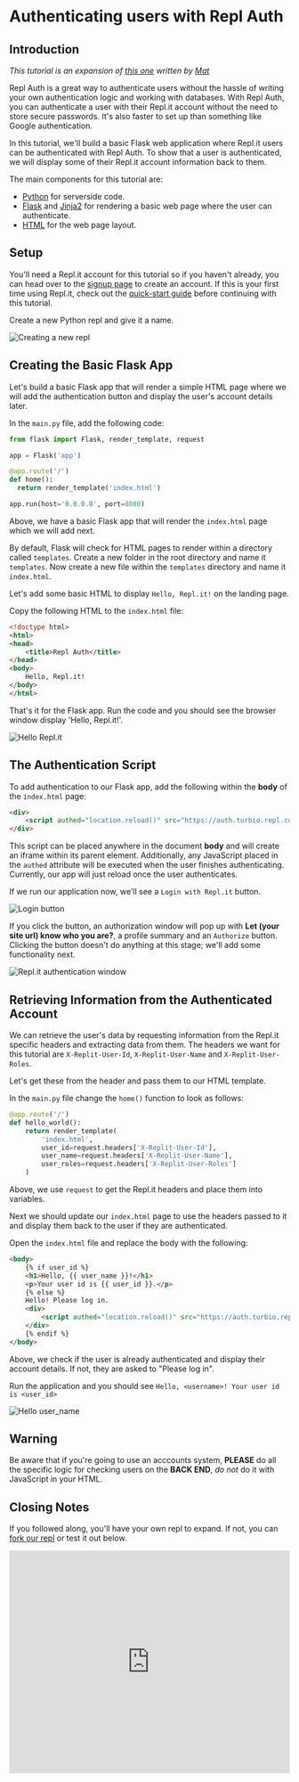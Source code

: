 # Authenticating users with Repl Auth

## Introduction

*This tutorial is an expansion of [this one](https://repl.it/talk/learn/Authenticating-users-with-Replit-Auth/23460) written by [Mat](https://repl.it/@mat1)*

Repl Auth is a great way to authenticate users without the hassle of writing your own authentication logic and working with databases. With Repl Auth, you can authenticate a user with their Repl.it account without the need to store secure passwords. It's also faster to set up than something like Google authentication.

In this tutorial, we'll build a basic Flask web application where Repl.it users can be authenticated with Repl Auth. To show that a user is authenticated, we will display some of their Repl.it account information back to them.

The main components for this tutorial are:
- [Python](https://www.python.org/doc/) for serverside code.
- [Flask](https://flask.palletsprojects.com/en/1.1.x/) and [Jinja2](https://jinja.palletsprojects.com/) for rendering a basic web page where the user can authenticate.
- [HTML](https://www.w3schools.com/html/html_intro.asp) for the web page layout. 

## Setup

You'll need a Repl.it account for this tutorial so if you haven't already, you can head over to the [signup page](https://repl.it/signup) to create an account. If this is your first time using Repl.it, check out the [quick-start guide](https://docs.repl.it/misc/quick-start) before continuing with this tutorial.

Create a new Python repl and give it a name. 

![Creating a new repl](/images/repls/repl-auth/create-repl.png)

## Creating the Basic Flask App

Let's build a basic Flask app that will render a simple HTML page where we will add the authentication button and display the user's account details later.

In the `main.py` file, add the following code: 

```python
from flask import Flask, render_template, request

app = Flask('app')

@app.route('/')
def home():
  return render_template('index.html')

app.run(host='0.0.0.0', port=8080)
```

Above, we have a basic Flask app that will render the `index.html` page which we will add next.

By default, Flask will check for HTML pages to render within a directory called `templates`. Create a new folder in the root directory and name it `templates`. Now create a new file within the `templates` directory and name it `index.html`.

Let's add some basic HTML to display `Hello, Repl.it!` on the landing page.

Copy the following HTML to the `index.html` file:

```html
<!doctype html>
<html>
<head>
	<title>Repl Auth</title>
</head>
<body>
	Hello, Repl.it!
</body>
</html>
```

That's it for the Flask app. Run the code and you should see the browser window display 'Hello, Repl.it!'.

![Hello Repl.it](/images/repls/repl-auth/hello-replit.png)

## The Authentication Script 

To add authentication to our Flask app, add the following within the **body** of the `index.html` page:

```html
<div>
	<script authed="location.reload()" src="https://auth.turbio.repl.co/script.js"></script>
</div>
```

This script can be placed anywhere in the document **body** and will create an iframe within its parent element. Additionally, any JavaScript placed in the `authed` attribute will be executed when the user finishes authenticating. Currently, our app will just reload once the user authenticates. 

If we run our application now, we'll see a `Login with Repl.it` button. 

![Login button](/images/repls/repl-auth/login-button.png)

If you click the button, an authorization window will pop up with **Let (your site url) know who you are?**, a profile summary and an `Authorize` button. Clicking the button doesn't do anything at this stage; we'll add some functionality next. 

![Repl.it authentication window](/images/repls/repl-auth/authentication-window.png)

## Retrieving Information from the Authenticated Account

We can retrieve the user's data by requesting information from the Repl.it specific headers and extracting data from them. The headers we want for this tutorial are `X-Replit-User-Id`, `X-Replit-User-Name` and `X-Replit-User-Roles`.

Let's get these from the header and pass them to our HTML template. 

In the `main.py` file change the `home()` function to look as follows:

```python
@app.route('/')
def hello_world():
	return render_template(
		'index.html',
		user_id=request.headers['X-Replit-User-Id'],
		user_name=request.headers['X-Replit-User-Name'],
		user_roles=request.headers['X-Replit-User-Roles']
	)
```

Above, we use `request` to get the Repl.it headers and place them into variables.

Next we should update our `index.html` page to use the headers passed to it and display them back to the user if they are authenticated. 

Open the `index.html` file and replace the body with the following:

```html
<body>
	{% if user_id %}
	<h1>Hello, {{ user_name }}!</h1>
	<p>Your user id is {{ user_id }}.</p>
	{% else %}
	Hello! Please log in.
	<div>
		<script authed="location.reload()" src="https://auth.turbio.repl.co/script.js"></script>
	</div>
	{% endif %}
</body>
```

Above, we check if the user is already authenticated and display their account details. If not, they are asked to "Please log in".

Run the application and you should see `Hello, <username>! Your user id is <user_id>`

![Hello user_name](/images/repls/repl-auth/hello-username.png)

## Warning 

Be aware that if you're going to use an acccounts system, **PLEASE** do all the specific logic for checking users on the **BACK END**, *do not* do it with JavaScript in your HTML.

## Closing Notes

If you followed along, you'll have your own repl to expand. If not, you can [fork our repl](https://repl.it/@ritza/replit-auth) or test it out below.

<iframe height="400px" width="100%" src="https://repl.it/@ritza/replit-auth?lite=true" scrolling="no" frameborder="no" allowtransparency="true" allowfullscreen="true" sandbox="allow-forms allow-pointer-lock allow-popups allow-same-origin allow-scripts allow-modals"></iframe>

